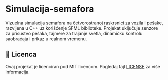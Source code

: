 # Simulacija-semafora
Vizuelna simulacija semafora na četvorostranoj raskrsnici za vozila i pešake, razvijena u C++ uz korišćenje SFML biblioteke. Projekat uključuje senzore za prisustvo pešaka, tajmere za trajanje svetla, dinamičku kontrolu saobraćaja i prikaz u realnom vremenu.
## 📄 Licenca

Ovaj projekat je licenciran pod MIT licencom. Pogledaj fajl [LICENSE](LICENSE) za više informacija.
